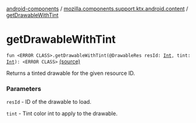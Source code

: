 [android-components](../index.md) / [mozilla.components.support.ktx.android.content](index.md) / [getDrawableWithTint](./get-drawable-with-tint.md)

# getDrawableWithTint

`fun <ERROR CLASS>.getDrawableWithTint(@DrawableRes resId: `[`Int`](https://kotlinlang.org/api/latest/jvm/stdlib/kotlin/-int/index.html)`, tint: `[`Int`](https://kotlinlang.org/api/latest/jvm/stdlib/kotlin/-int/index.html)`): <ERROR CLASS>` [(source)](https://github.com/mozilla-mobile/android-components/blob/master/components/support/ktx/src/main/java/mozilla/components/support/ktx/android/content/Context.kt#L255)

Returns a tinted drawable for the given resource ID.

### Parameters

`resId` - ID of the drawable to load.

`tint` - Tint color int to apply to the drawable.